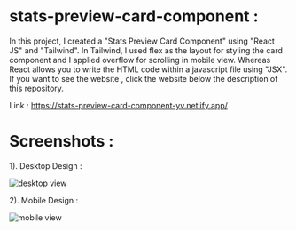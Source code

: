 # stats-preview-card-component :
In this project, I created a "Stats Preview Card Component" using "React JS" and "Tailwind". In Tailwind, I used flex as the layout for styling the card component and I applied overflow for scrolling in mobile view. Whereas React allows you to write the HTML code within a javascript file using "JSX". If you want to see the  website , click the website below the description of this repository.

Link : https://stats-preview-card-component-yv.netlify.app/

# Screenshots :

1). Desktop Design :

![desktop view](https://github.com/vishalyv252/stats-preview-card-component/assets/105093020/9a7c4192-3f3b-465c-b8f7-e9ce0ee3df09)

2). Mobile Design : 

![mobile view](https://github.com/vishalyv252/stats-preview-card-component/assets/105093020/faf628c1-27c6-4b95-b6b7-27184de4ca4d)
